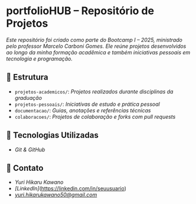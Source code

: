 # portfolioHUB – Repositório de Projetos

*Este repositório foi criado como parte do Bootcamp I – 2025, ministrado pelo professor Marcelo Carboni Gomes. Ele reúne projetos desenvolvidos ao longo da minha formação acadêmica e também iniciativas pessoais em tecnologia e programação.*

## 📁 Estrutura

- `projetos-academicos/`: *Projetos realizados durante disciplinas da graduação*
- `projetos-pessoais/`: *Iniciativas de estudo e prática pessoal*
- `documentacao/`: *Guias, anotações e referências técnicas*
- `colaboracoes/`: *Projetos de colaboração e forks com pull requests*

## 🔧 Tecnologias Utilizadas
- *Git & GitHub*

## 🔗 Contato
- *Yuri Hikaru Kawano*
- *[LinkedIn]*(https://linkedin.com/in/seuusuario)
- *yuri.hikarukawano50@gmail.com*
